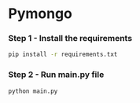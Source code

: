 # Pymongo

<!-- ![image](https://user-images.githubusercontent.com/57321948/196933065-4b16c235-f3b9-4391-9cfe-4affcec87c35.png) -->

### Step 1 - Install the requirements

```bash
pip install -r requirements.txt
```

### Step 2 - Run main.py file

```bash
python main.py
```
